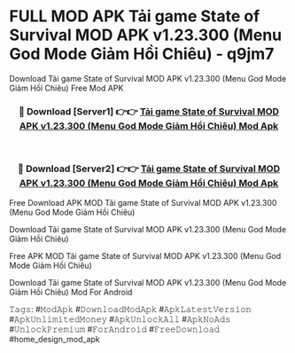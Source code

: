# FULL MOD APK Tải game State of Survival MOD APK v1.23.300 (Menu God Mode Giảm Hồi Chiêu) - q9jm7
Download Tải game State of Survival MOD APK v1.23.300 (Menu God Mode Giảm Hồi Chiêu) Free Mod APK

<div align="center">
<h3>🔴 Download [Server1] 👉👉 <a href="https://apk-comot.site?title=Tải_game_State_of_Survival_MOD_APK_v1.23.300_(Menu_God_Mode_Giảm_Hồi_Chiêu)">Tải game State of Survival MOD APK v1.23.300 (Menu God Mode Giảm Hồi Chiêu) Mod Apk</a></h3><br>

<h3>🔴 Download [Server2] 👉👉 <a href="https://apk-comot.site?title=Tải_game_State_of_Survival_MOD_APK_v1.23.300_(Menu_God_Mode_Giảm_Hồi_Chiêu)">Tải game State of Survival MOD APK v1.23.300 (Menu God Mode Giảm Hồi Chiêu) Mod Apk</a></h3>
</div>


Free Download APK MOD Tải game State of Survival MOD APK v1.23.300 (Menu God Mode Giảm Hồi Chiêu)

Download Tải game State of Survival MOD APK v1.23.300 (Menu God Mode Giảm Hồi Chiêu) 

Free APK MOD Tải game State of Survival MOD APK v1.23.300 (Menu God Mode Giảm Hồi Chiêu) 

Download Tải game State of Survival MOD APK v1.23.300 (Menu God Mode Giảm Hồi Chiêu) Mod For Android

𝚃𝚊𝚐𝚜: #𝙼𝚘𝚍𝙰𝚙𝚔 #𝙳𝚘𝚠𝚗𝚕𝚘𝚊𝚍𝙼𝚘𝚍𝙰𝚙𝚔 #𝙰𝚙𝚔𝙻𝚊𝚝𝚎𝚜𝚝𝚅𝚎𝚛𝚜𝚒𝚘𝚗 #𝙰𝚙𝚔𝚄𝚗𝚕𝚒𝚖𝚒𝚝𝚎𝚍𝙼𝚘𝚗𝚎𝚢 #𝙰𝚙𝚔𝚄𝚗𝚕𝚘𝚌𝚔𝙰𝚕𝚕 #𝙰𝚙𝚔𝙽𝚘𝙰𝚍𝚜 #𝚄𝚗𝚕𝚘𝚌𝚔𝙿𝚛𝚎𝚖𝚒𝚞𝚖 #𝙵𝚘𝚛𝙰𝚗𝚍𝚛𝚘𝚒𝚍 #𝙵𝚛𝚎𝚎𝙳𝚘𝚠𝚗𝚕𝚘𝚊𝚍 #home_design_mod_apk